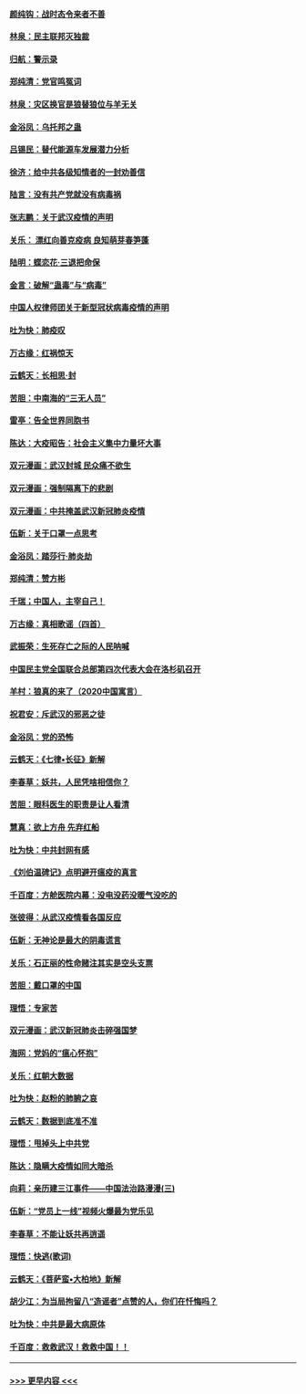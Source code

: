 #### [颜纯钩：战时态令来者不善](../pages/nsc993/n11872011.md?t=02161544) 
#### [林泉：民主联邦灭独裁](../pages/nsc993/n11870998.md?t=02161544) 
#### [归航：警示录](../pages/nsc993/n11870963.md?t=02161544) 
#### [郑纯清：党官鸣冤词](../pages/nsc993/n11870938.md?t=02161544) 
#### [林泉：灾区换官是狼替狼位与羊无关](../pages/nsc993/n11870896.md?t=02161544) 
#### [金浴凤：乌托邦之蛊](../pages/nsc993/n11870879.md?t=02161544) 
#### [吕锡民：替代能源车发展潜力分析](../pages/nsc993/n11870656.md?t=02161544) 
#### [徐济：给中共各级知情者的一封劝善信](../pages/nsc993/n11868561.md?t=02161544) 
#### [陆言：没有共产党就没有病毒祸](../pages/nsc993/n11868232.md?t=02161544) 
#### [张志鹏：关于武汉疫情的声明](../pages/nsc993/n11867182.md?t=02161544) 
#### [关乐： 漂红向善克疫病 良知萌芽春笋蓬](../pages/nsc993/n11865710.md?t=02161544) 
#### [陆明：蝶恋花‧三退把命保](../pages/nsc993/n11865673.md?t=02161544) 
#### [金言：破解“蛊毒”与“病毒”](../pages/nsc993/n11864103.md?t=02161544) 
#### [中国人权律师团关于新型冠状病毒疫情的声明](../pages/nsc993/n11864249.md?t=02161544) 
#### [吐为快：肺疫叹](../pages/nsc993/n11864027.md?t=02161544) 
#### [万古缘：红祸惊天](../pages/nsc993/n11864079.md?t=02161544) 
#### [云鹤天：长相思‧封](../pages/nsc993/n11864006.md?t=02161544) 
#### [苦胆：中南海的“三无人员”](../pages/nsc993/n11862997.md?t=02161544) 
#### [雷亭：告全世界同胞书](../pages/nsc993/n11862572.md?t=02161544) 
#### [陈达：大疫昭告：社会主义集中力量坏大事](../pages/nsc993/n11859419.md?t=02161544) 
#### [双元漫画：武汉封城 民众痛不欲生](../pages/nsc993/n11859287.md?t=02161544) 
#### [双元漫画：强制隔离下的悲剧](../pages/nsc993/n11859244.md?t=02161544) 
#### [双元漫画：中共掩盖武汉新冠肺炎疫情](../pages/nsc993/n11858249.md?t=02161544) 
#### [伍新：关于口罩一点思考](../pages/nsc993/n11859195.md?t=02161544) 
#### [金浴凤：踏莎行‧肺炎劫](../pages/nsc993/n11858227.md?t=02161544) 
#### [郑纯清：赞方彬](../pages/nsc993/n11856803.md?t=02161544) 
#### [千瑞；中国人，主宰自己！](../pages/nsc993/n11856793.md?t=02161544) 
#### [万古缘：真相歌谣（四首）](../pages/nsc993/n11856263.md?t=02161544) 
#### [武振荣：生死存亡之际的人民呐喊](../pages/nsc993/n11856256.md?t=02161544) 
#### [中国民主党全国联合总部第四次代表大会在洛杉矶召开](../pages/nsc993/n11856344.md?t=02161544) 
#### [羊村：狼真的来了（2020中国寓言）](../pages/nsc993/n11856229.md?t=02161544) 
#### [祝君安：斥武汉的邪恶之徒](../pages/nsc993/n11855861.md?t=02161544) 
#### [金浴凤：党的恐怖](../pages/nsc993/n11855849.md?t=02161544) 
#### [云鹤天：《七律▪长征》新解](../pages/nsc993/n11855479.md?t=02161544) 
#### [李春草：妖共，人民凭啥相信你？](../pages/nsc993/n11855196.md?t=02161544) 
#### [苦胆：眼科医生的职责是让人看清](../pages/nsc993/n11853840.md?t=02161544) 
#### [慧真：欲上方舟 先弃红船](../pages/nsc993/n11853483.md?t=02161544) 
#### [吐为快：中共封网有感](../pages/nsc993/n11852575.md?t=02161544) 
#### [《刘伯温碑记》点明避开瘟疫的真言](../pages/nsc993/n11852128.md?t=02161544) 
#### [千百度：方舱医院内幕：没电没药没暖气没吃的](../pages/nsc993/n11850211.md?t=02161544) 
#### [张彼得：从武汉疫情看各国反应](../pages/nsc993/n11850102.md?t=02161544) 
#### [伍新：无神论是最大的阴毒谎言](../pages/nsc993/n11846129.md?t=02161544) 
#### [关乐：石正丽的性命赌注其实是空头支票](../pages/nsc993/n11846109.md?t=02161544) 
#### [苦胆：戴口罩的中国](../pages/nsc993/n11845576.md?t=02161544) 
#### [理悟：专家苦](../pages/nsc993/n11845564.md?t=02161544) 
#### [双元漫画：武汉新冠肺炎击碎强国梦](../pages/nsc993/n11843320.md?t=02161544) 
#### [海网：党妈的“瘟心怀抱”](../pages/nsc993/n11840740.md?t=02161544) 
#### [关乐：红朝大数据](../pages/nsc993/n11840675.md?t=02161544) 
#### [吐为快：赵粉的肺腑之哀](../pages/nsc993/n11840618.md?t=02161544) 
#### [云鹤天：数据到底准不准](../pages/nsc993/n11840325.md?t=02161544) 
#### [理悟：甩掉头上中共党](../pages/nsc993/n11838826.md?t=02161544) 
#### [陈达：隐瞒大疫情如同大暗杀](../pages/nsc993/n11838771.md?t=02161544) 
#### [向莉：亲历建三江事件——中国法治路漫漫(三)](../pages/nsc993/n11831825.md?t=02161544) 
#### [伍新：“党员上一线”视频火爆最为党乐见](../pages/nsc993/n11838200.md?t=02161544) 
#### [李春草：不能让妖共再逍遥](../pages/nsc993/n11838102.md?t=02161544) 
#### [理悟：快逃(歌词)](../pages/nsc993/n11838083.md?t=02161544) 
#### [云鹤天：《菩萨蛮▪大柏地》新解](../pages/nsc993/n11838059.md?t=02161544) 
#### [胡少江：为当局拘留八“造谣者”点赞的人，你们在忏悔吗？](../pages/nsc993/n11836801.md?t=02161544) 
#### [吐为快：中共是最大病原体](../pages/nsc993/n11836748.md?t=02161544) 
#### [千百度：救救武汉！救救中国！！](../pages/nsc993/n11836145.md?t=02161544) 

----
#### [ >>> 更早内容 <<< ](../indexes/nsc993-earlier.md)
